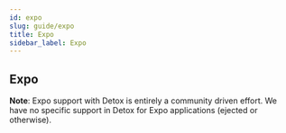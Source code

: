 ```yaml
---
id: expo
slug: guide/expo
title: Expo
sidebar_label: Expo
---
```


## Expo

**Note**: Expo support with Detox is entirely a community driven effort. We have no specific support in Detox for Expo applications (ejected or otherwise).
